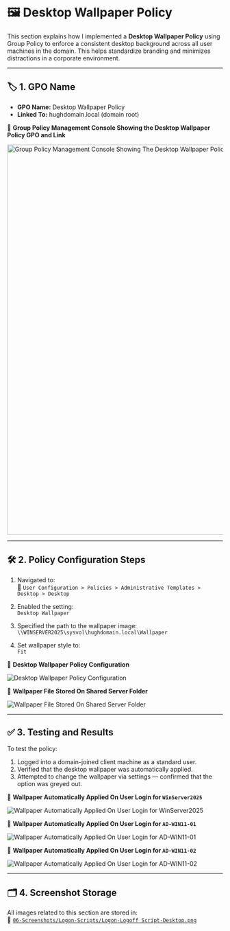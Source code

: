 # 🖼️ Desktop Wallpaper Policy

This section explains how I implemented a **Desktop Wallpaper Policy** using Group Policy to enforce a consistent desktop background across all user machines in the domain. This helps standardize branding and minimizes distractions in a corporate environment.

---

## 🏷️ 1. GPO Name

- **GPO Name:** Desktop Wallpaper Policy  
- **Linked To:** hughdomain.local (domain root)

📸 **Group Policy Management Console Showing the Desktop Wallpaper Policy GPO and Link**

<img width="1920" height="909" alt="Group Policy Management Console Showing The Desktop Wallpaper Policy GPO And Link" src="https://github.com/user-attachments/assets/2a789e80-1c0e-4a51-863a-cc4b0c36e515" />

---

## 🛠️ 2. Policy Configuration Steps

1. Navigated to:  
   📂 `User Configuration > Policies > Administrative Templates > Desktop > Desktop`

2. Enabled the setting:  
   `Desktop Wallpaper`

3. Specified the path to the wallpaper image:  
   `\\WINSERVER2025\sysvol\hughdomain.local\Wallpaper`

4. Set wallpaper style to:  
   `Fit`

📸 **Desktop Wallpaper Policy Configuration**

![Desktop Wallpaper Policy Configuration](https://github.com/user-attachments/assets/1473f3c6-7899-43bd-8f99-9dae4492b0d1)

📸 **Wallpaper File Stored On Shared Server Folder**

![Wallpaper File Stored On Shared Server Folder](https://github.com/user-attachments/assets/890c8a57-539b-41aa-88a2-76e514230588)

---

## ✅ 3. Testing and Results

To test the policy:
1. Logged into a domain-joined client machine as a standard user.
2. Verified that the desktop wallpaper was automatically applied.
3. Attempted to change the wallpaper via settings — confirmed that the option was greyed out.

📸 **Wallpaper Automatically Applied On User Login for `WinServer2025`**

![Wallpaper Automatically Applied On User Login for `WinServer2025`](https://github.com/user-attachments/assets/63a10f3c-e189-4260-911a-472771518e45)

📸 **Wallpaper Automatically Applied On User Login for `AD-WIN11-01`**

![Wallpaper Automatically Applied On User Login for `AD-WIN11-01`](https://github.com/user-attachments/assets/5bde3ac8-a33d-4495-8357-41ce4ba9e9e3)

📸 **Wallpaper Automatically Applied On User Login for `AD-WIN11-02`**

![Wallpaper Automatically Applied On User Login for `AD-WIN11-02`](https://github.com/user-attachments/assets/000b6da9-9c48-47ff-bc7e-3f63d2e0506a)

---

## 🗂️ 4. Screenshot Storage

All images related to this section are stored in:<br />
📂 [`06-Screenshots/Logon-Scripts/Logon-Logoff Script-Desktop.png`](https://github.com/Hugh-Kumbi/Hugh-Kumbi-Active-Directory-Lab/blob/main/06-Screenshots/XIII.%20Logon-Logoff%20Scripts/II.%20Logon-Logoff%20Desktop.md)
